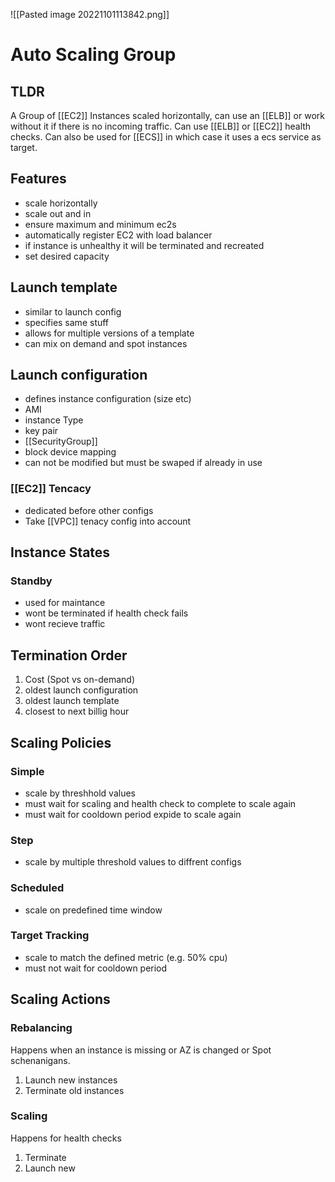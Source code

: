 ![[Pasted image 20221101113842.png]]
# Auto Scaling Group

## TLDR
A Group of [[EC2]] Instances scaled horizontally, can use an [[ELB]] or work without it if there is no incoming traffic. Can use [[ELB]] or [[EC2]] health checks. Can also be used for [[ECS]] in which case it uses a ecs service as target.

## Features
- scale horizontally
- scale out and in
- ensure maximum and minimum ec2s
- automatically register EC2 with load balancer
- if instance is unhealthy it will be terminated and recreated
- set desired capacity

## Launch template
- similar to launch config
- specifies same stuff
- allows for multiple versions of a template
- can mix on demand and spot instances

## Launch configuration
- defines instance configuration (size etc)
- AMI
- instance Type
- key pair
- [[SecurityGroup]]
- block device mapping
- can not be modified but must be swaped if already in use

### [[EC2]] Tencacy
- dedicated before other configs
- Take [[VPC]] tenacy config into account

## Instance States

### Standby
- used for maintance
- wont be terminated if health check fails
- wont recieve traffic

## Termination Order
1. Cost (Spot vs on-demand)
2. oldest launch configuration
3. oldest launch template
4. closest to next billig hour

## Scaling Policies

### Simple
- scale by threshhold values
- must wait for scaling and health check to complete to scale again
- must wait for cooldown period expide to scale again

### Step
- scale by multiple threshold values to diffrent configs

### Scheduled
- scale on predefined time window

### Target Tracking
- scale to match the defined metric (e.g. 50% cpu)
- must not wait for cooldown period

## Scaling Actions

### Rebalancing
Happens when an instance is missing or AZ is changed or Spot schenanigans.
1. Launch new instances
2. Terminate old instances

### Scaling
Happens for health checks
1. Terminate
2. Launch new

